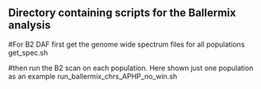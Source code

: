 ## Directory containing scripts for the Ballermix analysis

#For B2 DAF first get the genome wide spectrum files for all populations
get_spec.sh

#then run the B2 scan on each population. Here shown just one population as an example
run_ballermix_chrs_APHP_no_win.sh

